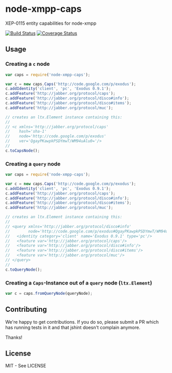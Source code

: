# node-xmpp-caps

XEP-0115 entity capabilities for node-xmpp

[![Build Status](https://travis-ci.org/mila-labs/node-xmpp-caps.png?branch=master)](https://travis-ci.org/mila-labs/node-xmpp-caps) [![Coverage Status](https://img.shields.io/coveralls/mila-labs/node-xmpp-caps.svg)](https://coveralls.io/r/mila-labs/node-xmpp-caps?branch=master)

## Usage

### Creating a `c` node

```javascript
var caps = require('node-xmpp-caps');

var c = new caps.Caps('http://code.google.com/p/exodus');
c.addIdentity('client', 'pc', 'Exodus 0.9.1');
c.addFeature('http://jabber.org/protocol/caps');
c.addFeature('http://jabber.org/protocol/disco#info');
c.addFeature('http://jabber.org/protocol/disco#items');
c.addFeature('http://jabber.org/protocol/muc');

// creates an ltx.Element instance containing this:
//
// <c xmlns='http://jabber.org/protocol/caps' 
//    hash='sha-1'
//    node='http://code.google.com/p/exodus'
//    ver='QgayPKawpkPSDYmwT/WM94uAlu0='/>
//
c.toCapsNode();
```

### Creating a `query` node

```javascript
var caps = require('node-xmpp-caps');

var c = new caps.Caps('http://code.google.com/p/exodus');
c.addIdentity('client', 'pc', 'Exodus 0.9.1');
c.addFeature('http://jabber.org/protocol/caps');
c.addFeature('http://jabber.org/protocol/disco#info');
c.addFeature('http://jabber.org/protocol/disco#items');
c.addFeature('http://jabber.org/protocol/muc');

// creates an ltx.Element instance containing this:
//
// <query xmlns='http://jabber.org/protocol/disco#info'
//        node='http://code.google.com/p/exodus#QgayPKawpkPSDYmwT/WM94uAlu0='>
//   <identity category='client' name='Exodus 0.9.1' type='pc'/>
//   <feature var='http://jabber.org/protocol/caps'/>
//   <feature var='http://jabber.org/protocol/disco#info'/>
//   <feature var='http://jabber.org/protocol/disco#items'/>
//   <feature var='http://jabber.org/protocol/muc'/>
// </query>
//
c.toQueryNode();
```

### Creating a `Caps`-Instance out of a `query` node (`ltx.Element`)

```javascript
var c = caps.fromQueryNode(queryNode);
```

## Contributing
We're happy to get contributions. If you do so, please submit a PR which has running tests
in it and that jshint doesn't complain anymore.

Thanks!

## License
MIT - See LICENSE
